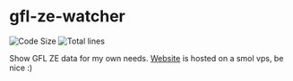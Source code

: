 # gfl-ze-watcher
![Code Size](https://img.shields.io/github/languages/code-size/InterStella0/gfl-ze-watcher?style=flat)
![Total lines](https://tokei.rs/b1/github/InterStella0/gfl-ze-watcher?style=flat)

Show GFL ZE data for my own needs.
[Website](https://gflgraph.stellatest.site/) is hosted on a smol vps, be nice :)
